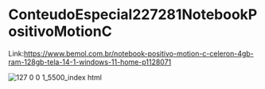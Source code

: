 # ConteudoEspecial227281NotebookPositivoMotionC

Link:https://www.bemol.com.br/notebook-positivo-motion-c-celeron-4gb-ram-128gb-tela-14-1-windows-11-home-p1128071

![127 0 0 1_5500_index html](https://github.com/fabricio-hunt/ConteudoEspecial227281NotebookPositivoMotionC/assets/87333479/e2fde63d-2986-419a-a58e-de8351a36788)
